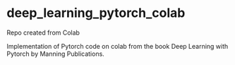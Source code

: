 # deep_learning_pytorch_colab
Repo created from Colab

Implementation of Pytorch code on colab from the book Deep Learning with Pytorch by Manning Publications.
